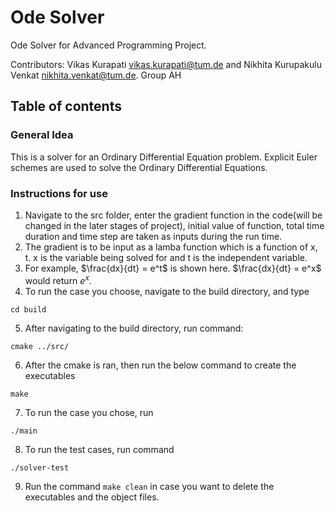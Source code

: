 # Ode Solver

Ode Solver for Advanced Programming Project.

Contributors: Vikas Kurapati <vikas.kurapati@tum.de> and Nikhita Kurupakulu Venkat <nikhita.venkat@tum.de>. Group AH
 
 ## Table of contents

 ### General Idea
 This is a solver for an Ordinary Differential Equation problem. Explicit Euler schemes are used to solve the Ordinary Differential Equations. 

 ### Instructions for use
 1. Navigate to the src folder, enter the gradient function in the code(will be changed in the later stages of project), initial value of function, total time duration and time step are taken as inputs during the run time.
 2. The gradient is to be input as a lamba function which is a function of x, t. x is the variable being solved for and t is the independent variable.
 3. For example, $`\frac{dx}{dt} = e^t`$ is shown here. $`\frac{dx}{dt} = e^x`$ would return $`e^x`$.
 4. To run the case you choose, navigate to the build directory, and type
```
cd build
```
 5. After navigating to the build directory, run command: 
```
cmake ../src/
```
 6. After the cmake is ran,  then run the below command to create the executables 
```
make
``` 
 7. To run the case you chose, run 
```
./main
```
 8. To run the test cases, run command 
```
./solver-test
```

 9. Run the command `make clean` in case you want to delete the executables and the object files.
